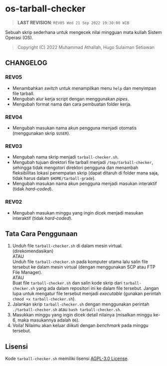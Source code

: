 # os-tarball-checker

> **LAST REVISION**: `REV05 Wed 21 Sep 2022 19:30:00 WIB`

Sebuah skrip sederhana untuk mengecek nilai mingguan mata kuliah Sistem Operasi (OS).

> Copyright (C) 2022 Muhammad Athallah, Hugo Sulaiman Setiawan

## CHANGELOG

### REV05
- Menambahkan *switch* untuk menampilkan menu `help` dan menyimpan file tarball.
- Mengubah alur kerja script dengan menggunakan *pipes*.
- Mengubah format nama dan cara pembuatan folder kerja.

### REV04
- Mengubah masukan nama akun pengguna menjadi otomatis (menggunakan skrip `$USER`).

### REV03
- Mengubah nama skrip menjadi `tarball-checker.sh`.
- Mengubah tujuan direktori file tarball menjadi `/tmp/tarball-checker`, sehingga tidak mengotori direktori pengguna dan menambah fleksibilitas lokasi penempatan skrip (dapat ditaruh di folder mana saja, tidak harus dalam `$HOME/tarball-grade`).
- Mengubah masukan nama akun pengguna menjadi masukan interaktif (tidak _hard-coded_).

### REV02
- Mengubah masukan minggu yang ingin dicek menjadi masukan interaktif (tidak _hard-coded_).

## Tata Cara Penggunaan

1. Unduh file `tarball-checker.sh` di dalam mesin virtual. (direkomendasikan)<br>
   ATAU<br>
   Unduh file `tarball-checker.sh` pada komputer utama lalu salin file tersebut ke dalam mesin virtual (dengan menggunakan SCP atau FTP File Manager).<br>
   ATAU<br>
   Buat file `tarball-checker.sh` dan salin kode skrip dari `tarball-checker.sh` yang ada dalam repositori ini ke dalam file tersebut. Jangan lupa untuk mengatur file tersebut menjadi _executable_  (gunakan perintah `chmod +x tarball-checker.sh`).
2. Jalankan skrip `tarball-checker.sh` dengan menggunakan perintah `./tarball-checker.sh` atau `bash tarball-checker.sh`.
3. Masukkan minggu yang ingin dicek detail nilainya (misalkan minggu ke-6, maka masukannya adalah `06`).
4. Voila! Nilaimu akan keluar diikuti dengan _benchmark_ pada minggu tersebut.

## Lisensi

Kode `tarball-checker.sh` memiliki lisensi [AGPL-3.0 License](LICENSE).
